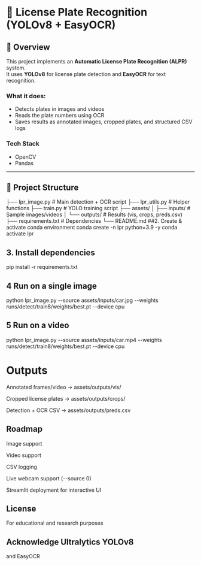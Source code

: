 # 🚗 License Plate Recognition (YOLOv8 + EasyOCR)

## 📌 Overview
This project implements an **Automatic License Plate Recognition (ALPR)** system.  
It uses **YOLOv8** for license plate detection and **EasyOCR** for text recognition.  

### What it does:
- Detects plates in images and videos  
- Reads the plate numbers using OCR  
- Saves results as annotated images, cropped plates, and structured CSV logs  

### Tech Stack 
- OpenCV  
- Pandas  

---

## 📂 Project Structure
├── lpr_image.py # Main detection + OCR script
├── lpr_utils.py # Helper functions
├── train.py # YOLO training script
├── assets/
│ ├── inputs/ # Sample images/videos
│ └── outputs/ # Results (vis, crops, preds.csv)
├── requirements.txt # Dependencies
└── README.md
##2. Create & activate conda environment
conda create -n lpr python=3.9 -y
conda activate lpr
## 3. Install dependencies
pip install -r requirements.txt
## 4 Run on a single image
python lpr_image.py --source assets/inputs/car.jpg --weights runs/detect/train8/weights/best.pt --device cpu
## 5 Run on a video
python lpr_image.py --source assets/inputs/car.mp4 --weights runs/detect/train8/weights/best.pt --device cpu
#  Outputs

Annotated frames/video → assets/outputs/vis/

Cropped license plates → assets/outputs/crops/

Detection + OCR CSV → assets/outputs/preds.csv
## Roadmap

 Image support

 Video support

 CSV logging

 Live webcam support (--source 0)

 Streamlit deployment for interactive UI
## License

For educational and research purposes

## Acknowledge Ultralytics YOLOv8
 and EasyOCR 
 
